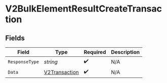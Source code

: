 # V2BulkElementResultCreateTransaction


## Fields

| Field                                                     | Type                                                      | Required                                                  | Description                                               |
| --------------------------------------------------------- | --------------------------------------------------------- | --------------------------------------------------------- | --------------------------------------------------------- |
| `ResponseType`                                            | *string*                                                  | :heavy_check_mark:                                        | N/A                                                       |
| `Data`                                                    | [V2Transaction](../../Models/Components/V2Transaction.md) | :heavy_check_mark:                                        | N/A                                                       |